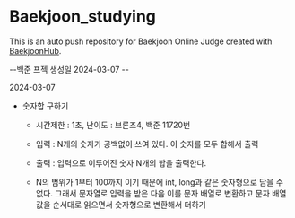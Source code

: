 # Baekjoon_studying
This is an auto push repository for Baekjoon Online Judge created with [BaekjoonHub](https://github.com/BaekjoonHub/BaekjoonHub).

--백준 프젝 생성일 2024-03-07 --

2024-03-07
- 숫자합 구하기
  - 시간제한 : 1초, 난이도 : 브론즈4, 백준 11720번

  - 입력 : N개의 숫자가 공백없이 쓰여 있다. 이 숫자를 모두 합해서 출력
  - 출력 : 입력으로 이루어진 숫자 N개의 합을 출력한다.

  - N의 범위가 1부터 100까지 이기 때문에 int, long과 같은 숫자형으로 담을 수 없다. 
    그래서 문자열로 입력을 받은 다음 이를 문자 배열로 변환하고 문자 배열값을 순서대로 읽으면서 숫자형으로 변환해서 더하기
